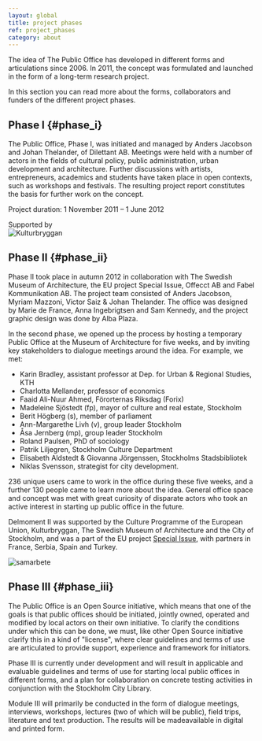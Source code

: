 ```yaml
---
layout: global
title: project phases
ref: project_phases
category: about
---
```


The idea of The Public Office has developed in different forms and articulations since 2006. In 2011, the concept was formulated and launched in the form of a long-term research project.   

In this section you can read more about the forms, collaborators and funders of the different project phases.

## Phase I {#phase_i}

The Public Office, Phase I, was initiated and managed by Anders Jacobson and Johan Thelander, of Dilettant AB. Meetings were held with a number of actors in the fields of cultural policy, public administration, urban development and architecture. Further discussions with artists, entrepreneurs, academics and students have taken place in open contexts, such as workshops and festivals. The resulting project report constitutes the basis for further work on the concept.  

Project duration: 1 November 2011 – 1 June 2012    

Supported by   
![Kulturbryggan](http://allmannakontoret.se/assets/img/kb.png)

## Phase II {#phase_ii}

Phase II took place in autumn 2012 in collaboration with The Swedish Museum of Architecture, the EU project Special Issue, Offecct AB and Fabel Kommunikation AB. The project team consisted of Anders Jacobson, Myriam Mazzoni, Victor Saiz & Johan Thelander. The office was designed by Marie de France, Anna Ingebrigtsen and Sam Kennedy, and the project graphic design was done by Alba Plaza.

In the second phase, we opened up the process by hosting a temporary Public Office at the Museum of Architecture for five weeks, and by inviting key stakeholders to dialogue meetings around the idea. For example, we met:

* Karin Bradley, assistant professor at Dep. for Urban & Regional Studies, KTH
* Charlotta Mellander, professor of economics
* Faaid Ali-Nuur Ahmed, Förorternas Riksdag (Forix)
* Madeleine Sjöstedt (fp), mayor of culture and real estate, Stockholm
* Berit Högberg (s), member of parliament
* Ann-Margarethe Livh (v), group leader Stockholm
* Åsa Jernberg (mp), group leader Stockholm
* Roland Paulsen, PhD of sociology
* Patrik Liljegren, Stockholm Culture Department
* Elisabeth Aldstedt & Giovanna Jörgenssen, Stockholms Stadsbibliotek
* Niklas Svensson, strategist for city development.

236 unique users came to work in the office during these five weeks, and a further 130 people came to learn more about the idea. General office space and concept was met with great curiosity of disparate actors who took an active interest in starting up public office in the future.

Delmoment II was supported by the Culture Programme of the European Union, Kulturbryggan, The Swedish Museum of Architecture and the City of Stockholm, and was a part of the EU project [Special Issue](http://specialissue.eu), with partners in France, Serbia, Spain and Turkey. 

![samarbete](http://allmannakontoret.se/assets/img/logos.png)

## Phase III {#phase_iii}

The Public Office is an Open Source initiative, which means that one of the goals is that public offices should be initiated, jointly owned, operated and modified by local actors on their own initiative. To clarify the conditions under which this can be done, we must, like other Open Source initiative clarify this in a kind of "license", where clear guidelines and terms of use are articulated to provide support, experience and framework for initiators.

Phase III is currently under development and will result in applicable and evaluable guidelines and terms of use for starting local public offices in different forms, and a plan for collaboration on concrete testing activities in conjunction with the Stockholm City Library.

Module III will primarily be conducted in the form of dialogue meetings, interviews, workshops, lectures (two of which will be public), field trips, literature and text production. The results will be made ​​available in digital and printed form.
